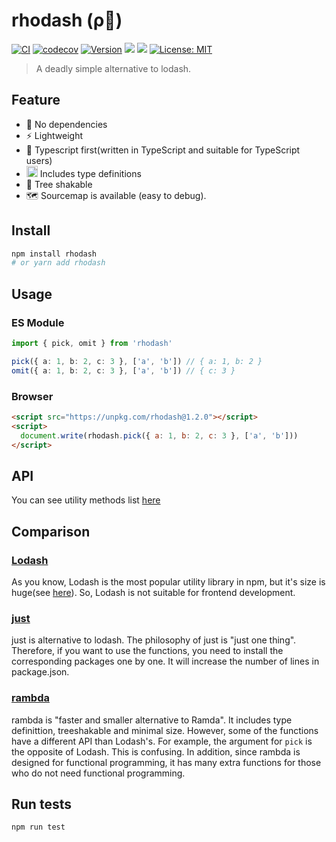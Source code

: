 # rhodash (ρ🏃)

[![CI](https://github.com/KoichiKiyokawa/rhodash/actions/workflows/ci.yml/badge.svg)](https://github.com/KoichiKiyokawa/rhodash/actions/workflows/ci.yml)
[![codecov](https://codecov.io/gh/KoichiKiyokawa/rhodash/branch/main/graph/badge.svg?token=WHSEI5ACVJ)](https://codecov.io/gh/KoichiKiyokawa/rhodash)
[![Version](https://img.shields.io/npm/v/rhodash.svg)](https://www.npmjs.com/package/rhodash)
![](https://badgen.net/bundlephobia/minzip/rhodash?cache=300)
![](https://badgen.net/npm/dt/rhodash?cache=300)
[![License: MIT](https://img.shields.io/badge/License-MIT-yellow.svg)](#)

> A deadly simple alternative to lodash.

## Feature

- 🚀 No dependencies
- ⚡️ Lightweight
- 💪 Typescript first(written in TypeScript and suitable for TypeScript users)
- <img src=https://static.npmjs.com/255a118f56f5346b97e56325a1217a16.svg width=18 height=18 /> Includes type definitions
- 🍃 Tree shakable
- 🗺️ Sourcemap is available (easy to debug).

## Install

```sh
npm install rhodash
# or yarn add rhodash
```

## Usage

### ES Module

```ts
import { pick, omit } from 'rhodash'

pick({ a: 1, b: 2, c: 3 }, ['a', 'b']) // { a: 1, b: 2 }
omit({ a: 1, b: 2, c: 3 }, ['a', 'b']) // { c: 3 }
```

### Browser

```html
<script src="https://unpkg.com/rhodash@1.2.0"></script>
<script>
  document.write(rhodash.pick({ a: 1, b: 2, c: 3 }, ['a', 'b']))
</script>
```

## API

You can see utility methods list [here](https://github.com/KoichiKiyokawa/rhodash/tree/main/src)

## Comparison

### [Lodash](https://github.com/lodash/lodash)

As you know, Lodash is the most popular utility library in npm, but it's size is huge(see [here](https://bundlephobia.com/result?p=lodash)). So, Lodash is not suitable for frontend development.

### [just](https://github.com/angus-c/just)

just is alternative to lodash. The philosophy of just is "just one thing". Therefore, if you want to use the functions, you need to install the corresponding packages one by one. It will increase the number of lines in package.json.

### [rambda]()

rambda is "faster and smaller alternative to Ramda". It includes type definittion, treeshakable and minimal size. However, some of the functions have a different API than Lodash's. For example, the argument for `pick` is the opposite of Lodash. This is confusing. In addition, since rambda is designed for functional programming, it has many extra functions for those who do not need functional programming.

## Run tests

```sh
npm run test
```
